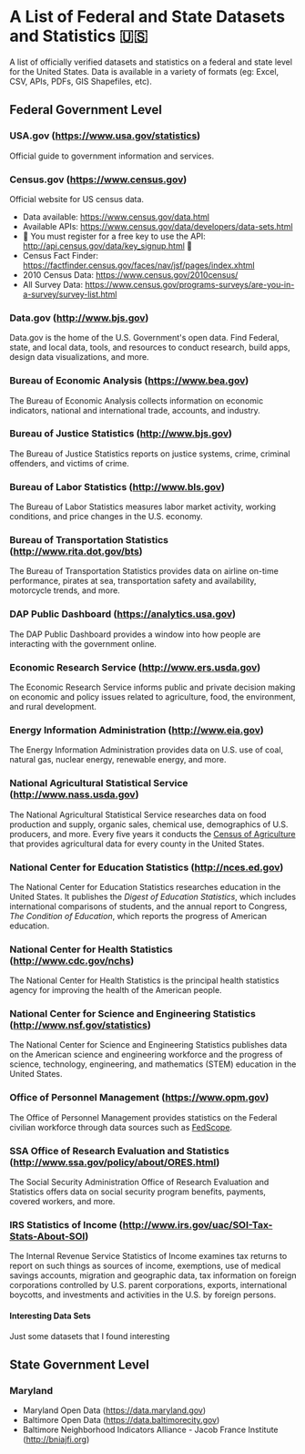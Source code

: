 # A List of Federal and State Datasets and Statistics :us:
A list of officially verified datasets and statistics on a federal and state level for the United States. Data is available in a variety of formats (eg: Excel, CSV, APIs, PDFs, GIS Shapefiles, etc).

## Federal Government Level
### **USA.gov** (https://www.usa.gov/statistics)
Official guide to government information and services.
 
### **Census.gov** (https://www.census.gov)
Official website for US census data.
- Data available: https://www.census.gov/data.html
- Available APIs: https://www.census.gov/data/developers/data-sets.html
- :key: You must register for a free key to use the API: http://api.census.gov/data/key_signup.html :key: 
- Census Fact Finder: https://factfinder.census.gov/faces/nav/jsf/pages/index.xhtml
- 2010 Census Data: https://www.census.gov/2010census/
- All Survey Data: https://www.census.gov/programs-surveys/are-you-in-a-survey/survey-list.html

### **Data.gov** (http://www.bjs.gov)
Data.gov is the home of the U.S. Government's open data. Find Federal, state, and local data, tools, and resources to conduct research, build apps, design data visualizations, and more. 

### **Bureau of Economic Analysis** (https://www.bea.gov)
The Bureau of Economic Analysis collects information on economic indicators, national and international trade, accounts, and industry.

### **Bureau of Justice Statistics** (http://www.bjs.gov)
The Bureau of Justice Statistics reports on justice systems, crime, criminal offenders, and victims of crime.

### **Bureau of Labor Statistics** (http://www.bls.gov)
The Bureau of Labor Statistics measures labor market activity, working conditions, and price changes in the U.S. economy.

### **Bureau of Transportation Statistics** (http://www.rita.dot.gov/bts)
The Bureau of Transportation Statistics provides data on airline on-time performance, pirates at sea, transportation safety and availability, motorcycle trends, and more.

### **DAP Public Dashboard** (https://analytics.usa.gov)
The DAP Public Dashboard provides a window into how people are interacting with the government online.

### **Economic Research Service** (http://www.ers.usda.gov)
The Economic Research Service informs public and private decision making on economic and policy issues related to agriculture, food, the environment, and rural development.  

### **Energy Information Administration** (http://www.eia.gov)
The Energy Information Administration provides data on U.S. use of coal, natural gas, nuclear energy, renewable energy, and more.

### **National Agricultural Statistical Service** (http://www.nass.usda.gov)
The National Agricultural Statistical Service researches data on food production and supply, organic sales, chemical use, demographics of U.S. producers, and more. Every five years it conducts the [Census of Agriculture](https://www.agcensus.usda.gov) that provides agricultural data for every county in the United States.

### **National Center for Education Statistics** (http://nces.ed.gov)
The National Center for Education Statistics researches education in the United States. It publishes the *Digest of Education Statistics*, which includes international comparisons of students, and the annual report to Congress, *The Condition of Education*, which reports the progress of American education.

### **National Center for Health Statistics** (http://www.cdc.gov/nchs)
The National Center for Health Statistics is the principal health statistics agency for improving the health of the American people.

### **National Center for Science and Engineering Statistics** (http://www.nsf.gov/statistics)
The National Center for Science and Engineering Statistics publishes data on the American science and engineering workforce and the progress of science, technology, engineering, and mathematics (STEM) education in the United States.

### **Office of Personnel Management** (https://www.opm.gov)
The Office of Personnel Management provides statistics on the Federal civilian workforce through data sources such as [FedScope](https://www.opm.gov/policy-data-oversight/data-analysis-documentation/fedscope).

### **SSA Office of Research Evaluation and Statistics** (http://www.ssa.gov/policy/about/ORES.html)
The Social Security Administration Office of Research Evaluation and Statistics offers data on social security program benefits, payments, covered workers, and more.

### **IRS Statistics of Income** (http://www.irs.gov/uac/SOI-Tax-Stats-About-SOI)
The Internal Revenue Service Statistics of Income examines tax returns to report on such things as sources of income, exemptions, use of medical savings accounts, migration and geographic data, tax information on foreign corporations controlled by U.S. parent corporations, exports, international boycotts, and investments and activities in the U.S. by foreign persons.


#### Interesting Data Sets
Just some datasets that I found interesting


## State Government Level

### Maryland
- Maryland Open Data (https://data.maryland.gov)
- Baltimore Open Data (https://data.baltimorecity.gov)
- Baltimore Neighborhood Indicators Alliance - Jacob France Institute (http://bniajfi.org) 

